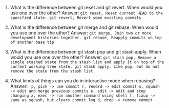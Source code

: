 1. What is the difference between git reset and git revert. When would you use one over the other?
   Answer: `git reset, Reset current HEAD to the specified state. git revert, Revert some existing commits`

2. What is the difference between git merge and git rebase. When would you use one over the other?
   Answer: `git merge, Join two or more development histories together. git rebase, Reapply commits on top of another base tip`

3. What is the difference between git stash pop and git stash apply. When would you use one over the other?
   Answer: `git stash pop, Remove a single stashed state from the stash list and apply it on top of the current working tree state. git stash apply, Like pop, but do not remove the state from the stash list.`

4. What kinds of things can you do in interactive mode when rebasing?
   Answer: ` p, pick -> use commit r, reword -> edit commit s, squash -> edit and merge previous commits e, edit -> edit and stop changing x, exec -> run another command using shell f, fixup -> same as squash, but clears commit log d, drop -> remove commit`
